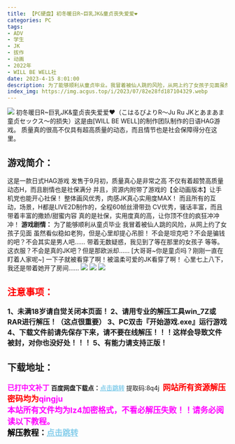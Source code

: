 ```yaml
---
title: 【PC硬盘】初冬暖日R~巨乳JK&童贞丧失爱爱❤
categories: PC
tags:
- ADV
- 学生
- JK
- 拔作
- 动画
- 2022年
- WILL BE WELL社
date: 2023-4-15 8:01:00
description: 为了能够顺利从童贞毕业。我冒着被仙人跳的风险，从网上约了女孩子见面虽然看似稳如老狗，但是心里却提心吊胆！不会是坦克吧？不会是骗钱的吧？不会其实是男人吧……带着无数疑惑，我见到了等在那里的女孩子等等。这衣服？不会是真的JK吧？但是那欧派却……[大哥哥~你是童贞吗？刚刚一直在盯着人家呢~]
index_img: https://img.acgus.top/i/2023/07/82e28fd187104329.webp
---
```

![](https://img.acgus.top/i/2023/07/82e28fd187104329.webp)
初冬暖日R~巨乳JK&童贞丧失爱爱❤（こはるびよりR〜Ju Ru JKとあまあま童贞セックス〜的损失）这是由[WILL BE WELL]的制作团队制作的日语HAG游戏。
质量真的很高不仅具有超高质量的动态，而且情节也是社会保障得分在这里。

## 游戏简介：
这是一款日式HAG游戏
发售于9月初，质量真心是非常之高
不仅有着超赞高质量动态H，而且剧情也是社保满分
并且，资源内附带了游戏的【全动画版本】让手机党也能开心社保！
整体画风优秀，肉感JK真心实用度MAX！
而且所有的互动，场景，H都是LIVE2D制作的，全程60帧丝滑带劲
CV优秀，骚话丰富，而且带着丰富的撒娇/甜蜜内容
真的是社保，实用度真的高，让你顶不住的疯狂冲冲冲！
**游戏剧情：**
为了能够顺利从童贞毕业
我冒着被仙人跳的风险，从网上约了女孩子见面
虽然看似稳如老狗，但是心里却提心吊胆！
不会是坦克吧？不会是骗钱的吧？不会其实是男人吧……
带着无数疑惑，我见到了等在那里的女孩子
等等。这衣服？不会是真的JK吧？但是那欧派却……
[大哥哥~你是童贞吗？刚刚一直在盯着人家呢~]
一下子就被看穿了啊！被温柔可爱的JK看穿了啊！
心里七上八下，我还是带着她开了房间……
![](https://img.acgus.top/i/2023/07/308aaf895c104339.webp)
![](https://img.acgus.top/i/2023/07/7b42f8f218104335.webp)
![](https://img.acgus.top/i/2023/07/9372fba0e9104332.webp)






## <font color=#FF0000 >注意事项：</font>
<font size=3><b>1、未满18岁请自觉关闭本页面！
2、请用专业的解压工具win_7Z或RAR进行解压！（这点很重要）
3、PC双击『开始游戏.exe』运行游戏
4、下载文件前请先保存下来，请不要在线解压！！！这样会导致文件被封，对你也没好处！！！
5、有能力请支持正版！</b></font>

## 下载地址：
<font color=#FF00FF size=3><b>已打中文补丁</b></font>
<b>百度网盘下载点：</b><a href="https://pan.baidu.com/s/1ziKNhjDoq6syw9rvOMZstQ?pwd=8q4j" style="color: #87CEEB;"><b>点击跳转</b></a> 提取码:8q4j
<a style="padding: 0" href="https://post.qingju.org/AD/"><img style="max-width:100%" src="https://img.acgus.top/i/2024/07/478f689b8021d8d499ab43d21acf137a.gif" alt=""></a>
<b><font color=#FF0000 size=4>网站所有资源解压密码均为</b></font><b><font color=#FF00FF size=4>qingju</font><font color=#FF0000 ></font></b><br><b><font color=#FF00FF size=4>本站所有文件均为lz4加密格式，不看必解压失败！！请务必阅读以下教程。</b></font><br><b><font color=#000 size=4>解压教程：</b><a href="https://post.qingju.org/tutorial/000/" style="color: #87CEEB;"><b>点击跳转</b></a>
